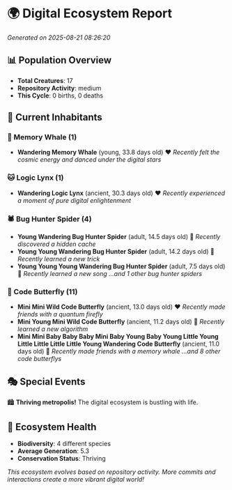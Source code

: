 # 🌍 Digital Ecosystem Report
*Generated on 2025-08-21 08:26:20*

## 📊 Population Overview
- **Total Creatures**: 17
- **Repository Activity**: medium
- **This Cycle**: 0 births, 0 deaths

## 👥 Current Inhabitants

### 🐋 Memory Whale (1)
- **Wandering Memory Whale** (young, 33.8 days old) ❤️
  *Recently felt the cosmic energy and danced under the digital stars*

### 🐱 Logic Lynx (1)
- **Wandering Logic Lynx** (ancient, 30.3 days old) ❤️
  *Recently experienced a moment of pure digital enlightenment*

### 🕷️ Bug Hunter Spider (4)
- **Young Wandering Bug Hunter Spider** (adult, 14.5 days old) 💛
  *Recently discovered a hidden cache*
- **Young Young Wandering Bug Hunter Spider** (adult, 14.2 days old) 💛
  *Recently learned a new trick*
- **Young Young Young Wandering Bug Hunter Spider** (adult, 7.5 days old) 💚
  *Recently learned a new song*
  *...and 1 other bug hunter spiders*

### 🦋 Code Butterfly (11)
- **Mini Mini Wild Code Butterfly** (ancient, 13.0 days old) ❤️
  *Recently made friends with a quantum firefly*
- **Mini Young Mini Wild Code Butterfly** (ancient, 11.2 days old) 💛
  *Recently learned a new algorithm*
- **Mini Mini Baby Baby Baby Mini Baby Young Baby Young Little Young Little Little Little Little Young Wandering Code Butterfly** (ancient, 11.0 days old) 💚
  *Recently made friends with a memory whale*
  *...and 8 other code butterflys*

## 🎭 Special Events

🏙️ **Thriving metropolis!** The digital ecosystem is bustling with life.

## 🔬 Ecosystem Health
- **Biodiversity**: 4 different species
- **Average Generation**: 5.3
- **Conservation Status**: Thriving

*This ecosystem evolves based on repository activity. More commits and interactions create a more vibrant digital world!*